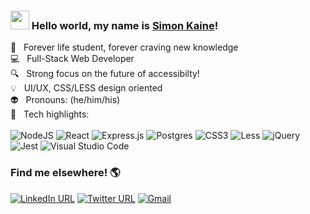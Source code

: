 ### <img src="https://raw.githubusercontent.com/MartinHeinz/MartinHeinz/master/wave.gif" width="30px"> Hello world, my name is [Simon Kaine](https://simonkaine.com)! 


 🌱 &nbsp; Forever life student, forever craving new knowledge<br />
 :computer: &nbsp; Full-Stack Web Developer<br />
 :mag: &nbsp; Strong focus on the future of accessibilty!<br />
 :bulb: &nbsp; UI/UX, CSS/LESS design oriented <br />
 :alien: &nbsp; Pronouns: (he/him/his)<br />
 :floppy_disk: &nbsp; Tech highlights: <br />
 <br />
![NodeJS](https://img.shields.io/badge/node.js-6DA55F?style=for-the-badge&logo=node.js&logoColor=white)
![React](https://img.shields.io/badge/react-%2320232a.svg?style=for-the-badge&logo=react&logoColor=%2361DAFB)
![Express.js](https://img.shields.io/badge/express.js-%23404d59.svg?style=for-the-badge&logo=express&logoColor=%2361DAFB)
![Postgres](https://img.shields.io/badge/postgres-%23316192.svg?style=for-the-badge&logo=postgresql&logoColor=white)
![CSS3](https://img.shields.io/badge/css3-%231572B6.svg?style=for-the-badge&logo=css3&logoColor=white)
![Less](https://img.shields.io/badge/less-2B4C80?style=for-the-badge&logo=less&logoColor=white)
![jQuery](https://img.shields.io/badge/jquery-%230769AD.svg?style=for-the-badge&logo=jquery&logoColor=white)
![Jest](https://img.shields.io/badge/-jest-%23C21325?style=for-the-badge&logo=jest&logoColor=white)
![Visual Studio Code](https://img.shields.io/badge/Visual%20Studio%20Code-0078d7.svg?style=for-the-badge&logo=visual-studio-code&logoColor=white)
<br>
### Find me elsewhere! :earth_americas:

[![LinkedIn URL](https://img.shields.io/badge/linkedin-%230077B5.svg?style=for-the-badge&logo=linkedin&logoColor=white)](https://www.linkedin.com/in/simonbishopkaine/)
[![Twitter URL](https://img.shields.io/badge/simonbkaine-%231DA1F2.svg?style=for-the-badge&logo=Twitter&logoColor=white)](https://twitter.com/simonbkaine)
[![Gmail](https://img.shields.io/badge/Gmail-D14836?style=for-the-badge&logo=gmail&logoColor=white)](mailto:simonkaine@gmail.com)

